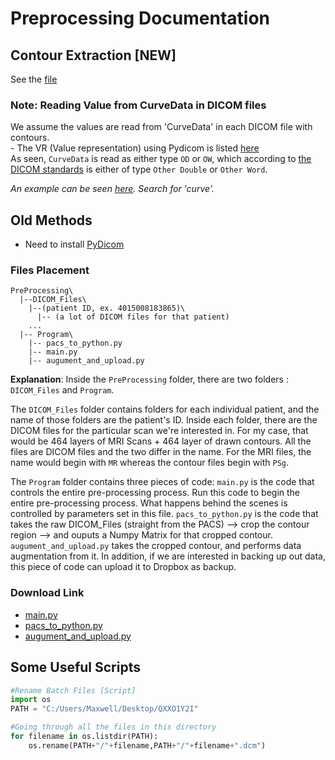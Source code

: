 # Preprocessing Documentation

## Contour Extraction [NEW]  
See the [file](
        https://mxtsai.github.io/f23d3c04edca092de3fa575db9e9c2063fe7aedd/Preprocessing/Contour_Extraction.ipynb
      )

### Note: Reading Value from CurveData in DICOM files

We assume the values are read from 'CurveData' in each DICOM file with contours.  
	- The VR (Value representation) using Pydicom is listed [here](https://github.com/pieper/pydicom/blob/master/source/generate_dict/dict_2011.csv)  
As seen, `CurveData` is read as either type `OD` or `OW`, which according to [the DICOM standards](http://dicom.nema.org/MEDICAL/dicom/2017b/output/chtml/part05/sect_6.2.html) is either of type `Other Double` or `Other Word`.  


*An example can be seen [here](https://github.com/pydicom/pydicom/blob/159d707039f7b931e5aca1b87a404b63db6dec04/pydicom/tests/test_filewriter.py). Search for 'curve'.*  



## Old Methods
  * Need to install [PyDicom](https://pydicom.github.io/pydicom/stable/index.html)
  
  ### Files Placement
  ~~~
  PreProcessing\
    |--DICOM_Files\
      |--(patient ID, ex. 4015008183865)\
        |-- (a lot of DICOM files for that patient)
      ...
    |-- Program\
      |-- pacs_to_python.py
      |-- main.py
      |-- augument_and_upload.py
  ~~~
  
  **Explanation**: 
Inside the `PreProcessing` folder, there are two folders : `DICOM_Files` and `Program`. 

The `DICOM_Files` folder contains folders for each individual patient, and the name of those folders are the patient's ID. Inside each folder, there are the DICOM files for the particular scan we're interested in. For my case, that would be 464 layers of MRI Scans + 464 layer of drawn contours. All the files are DICOM files and the two differ in the name. For the MRI files, the name would begin with `MR` whereas the contour files begin with `PSg`. 

The `Program` folder contains three pieces of code:
 `main.py` is the code that controls the entire pre-processing process. Run this code to begin the entire pre-processing process. What happens behind the scenes is controlled by parameters set in this file.
 `pacs_to_python.py` is the code that takes the raw DICOM_Files (straight from the PACS) --> crop the contour region --> and ouputs a Numpy Matrix for that cropped contour.
 `augument_and_upload.py` takes the cropped contour, and performs data augmentation from it. In addition, if we are interested in backing up out data, this piece of code can upload it to Dropbox as backup. 
 
 ### Download Link
  * [main.py](https://mxtsai.github.io/bd2486d6f8d350c74adadff462efdb024f114f15/ResearchFiles/Preprocessing/main.py) 
  * [pacs_to_python.py](https://mxtsai.github.io/bd2486d6f8d350c74adadff462efdb024f114f15/ResearchFiles/Preprocessing/pacs_to_python.py) 
  * [augument_and_upload.py](https://mxtsai.github.io/bd2486d6f8d350c74adadff462efdb024f114f15/ResearchFiles/Preprocessing/augument_and_upload.py)  
 
 
 ## Some Useful Scripts
```python
#Rename Batch Files [Script]
import os
PATH = "C:/Users/Maxwell/Desktop/QXXO1Y2I"

#Going through all the files in this directory
for filename in os.listdir(PATH):
	os.rename(PATH+"/"+filename,PATH+"/"+filename+".dcm")
 ```
  
